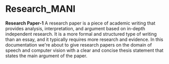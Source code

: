 # Research_MANI
**Research Paper-1**
   A research paper is a piece of academic writing that provides analysis, interpretation, and argument based on in-depth independent research. It is a more formal and structured type of writing than an essay, and it typically requires more research and evidence.
In this documentation we're about to give research papers on the domain of speech and computer vision with a clear and concise thesis statement that states the main argument of the paper.
